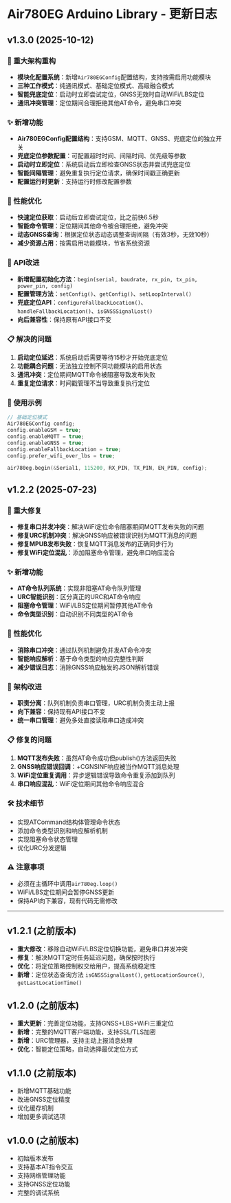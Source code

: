# Air780EG Arduino Library - 更新日志

## v1.3.0 (2025-10-12)

### 🎯 重大架构重构
- **模块化配置系统**：新增`Air780EGConfig`配置结构，支持按需启用功能模块
- **三种工作模式**：纯通讯模式、基础定位模式、高级融合模式
- **智能兜底定位**：启动时立即尝试定位，GNSS无效时自动WiFi/LBS定位
- **通讯冲突管理**：定位期间合理拒绝其他AT命令，避免串口冲突

### ✨ 新增功能
- **Air780EGConfig配置结构**：支持GSM、MQTT、GNSS、兜底定位的独立开关
- **兜底定位参数配置**：可配置超时时间、间隔时间、优先级等参数
- **启动时立即定位**：系统启动后立即检查GNSS状态并尝试兜底定位
- **智能间隔管理**：避免重复执行定位请求，确保时间戳正确更新
- **配置运行时更新**：支持运行时修改配置参数

### 🚀 性能优化
- **快速定位获取**：启动后立即尝试定位，比之前快6.5秒
- **智能命令管理**：定位期间其他命令被合理拒绝，避免冲突
- **动态GNSS查询**：根据定位状态动态调整查询间隔（有效3秒，无效10秒）
- **减少资源占用**：按需启用功能模块，节省系统资源

### 🔄 API改进
- **新增配置初始化方法**：`begin(serial, baudrate, rx_pin, tx_pin, power_pin, config)`
- **配置管理方法**：`setConfig()`、`getConfig()`、`setLoopInterval()`
- **兜底定位API**：`configureFallbackLocation()`、`handleFallbackLocation()`、`isGNSSSignalLost()`
- **向后兼容性**：保持原有API接口不变

### 📋 解决的问题
1. **启动定位延迟**：系统启动后需要等待15秒才开始兜底定位
2. **功能耦合问题**：无法独立控制不同功能模块的启用状态
3. **通讯冲突**：定位期间MQTT命令被阻塞导致发布失败
4. **重复定位请求**：时间戳管理不当导致重复执行定位

### 🎉 使用示例
```cpp
// 基础定位模式
Air780EGConfig config;
config.enableGSM = true;
config.enableMQTT = true;
config.enableGNSS = true;
config.enableFallbackLocation = true;
config.prefer_wifi_over_lbs = true;

air780eg.begin(&Serial1, 115200, RX_PIN, TX_PIN, EN_PIN, config);
```

## v1.2.2 (2025-07-23)

### 🔧 重大修复
- **修复串口并发冲突**：解决WiFi定位命令阻塞期间MQTT发布失败的问题
- **修复URC机制冲突**：解决GNSS响应被错误识别为MQTT消息的问题
- **修复MPUB发布失败**：恢复MQTT消息发布的正确同步行为
- **修复WiFi定位混乱**：添加阻塞命令管理，避免串口响应混合

### ✨ 新增功能
- **AT命令队列系统**：实现非阻塞AT命令队列管理
- **URC智能识别**：区分真正的URC和AT命令响应
- **阻塞命令管理**：WiFi/LBS定位期间暂停其他AT命令
- **命令类型识别**：自动识别不同类型的AT命令

### 🚀 性能优化
- **消除串口冲突**：通过队列机制避免并发AT命令冲突
- **智能响应解析**：基于命令类型的响应完整性判断
- **减少错误日志**：消除GNSS响应触发的JSON解析错误

### 🔄 架构改进
- **职责分离**：队列机制负责串口管理，URC机制负责主动上报
- **向下兼容**：保持现有API接口不变
- **统一串口管理**：避免多处直接读取串口造成冲突

### 📋 修复的问题
1. **MQTT发布失败**：虽然AT命令成功但publish()方法返回失败
2. **GNSS响应错误回调**：+CGNSINF响应被当作MQTT消息处理
3. **WiFi定位重复调用**：异步逻辑错误导致命令重复添加到队列
4. **串口响应混乱**：WiFi定位期间其他命令响应混合

### 🛠️ 技术细节
- 实现ATCommand结构体管理命令状态
- 添加命令类型识别和响应解析机制
- 实现阻塞命令状态管理
- 优化URC分发逻辑

### ⚠️ 注意事项
- 必须在主循环中调用`air780eg.loop()`
- WiFi/LBS定位期间会暂停GNSS更新
- 保持API向下兼容，现有代码无需修改

---

## v1.2.1 (之前版本)
- **重大修改**：移除自动WiFi/LBS定位切换功能，避免串口并发冲突
- **修复**：解决MQTT定时任务延迟问题，确保按时执行
- **优化**：将定位策略控制权交给用户，提高系统稳定性
- **新增**：定位状态查询方法 `isGNSSSignalLost()`, `getLocationSource()`, `getLastLocationTime()`

## v1.2.0 (之前版本)
- **重大更新**：完善定位功能，支持GNSS+LBS+WiFi三重定位
- **新增**：完整的MQTT客户端功能，支持SSL/TLS加密
- **新增**：URC管理器，支持主动上报消息处理
- **优化**：智能定位策略，自动选择最优定位方式

## v1.1.0 (之前版本)
- 新增MQTT基础功能
- 改进GNSS定位精度
- 优化缓存机制
- 增加更多调试选项

## v1.0.0 (之前版本)
- 初始版本发布
- 支持基本AT指令交互
- 支持网络管理功能
- 支持GNSS定位功能
- 完整的调试系统
